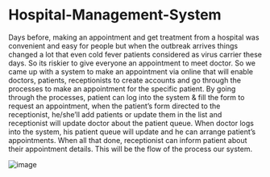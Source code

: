 # Hospital-Management-System
Days before, making an appointment and get treatment from a hospital was convenient and easy for people but when the outbreak arrives things changed a lot that even cold fever patients considered as virus carrier these days. So its riskier to give everyone an appointment to meet doctor. So we came up with a system to make an appointment via online that will enable doctors, patients, receptionists to create accounts and go through the processes to make an appointment for the specific patient. By going through the processes, patient can log into the system &amp; fill the form to request an appointment, when the patient’s form directed to the receptionist, he/she’ll add patients or update them in the list and receptionist will update doctor about the patient queue. When doctor logs into the system, his patient queue will update and he can arrange patient’s appointments. When all that done, receptionist can inform patient about their appointment details. This will be the flow of the process our system.

![image](https://user-images.githubusercontent.com/67815837/116435116-a8621f00-a868-11eb-98f0-2b0c552fd037.png)

